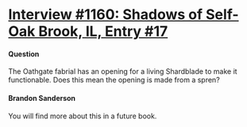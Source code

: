 # [Interview #1160: Shadows of Self-Oak Brook, IL, Entry #17](https://www.theoryland.com/intvmain.php?i=1160#17)

#### Question

The Oathgate fabrial has an opening for a living Shardblade to make it functionable. Does this mean the opening is made from a spren?

#### Brandon Sanderson

You will find more about this in a future book.

